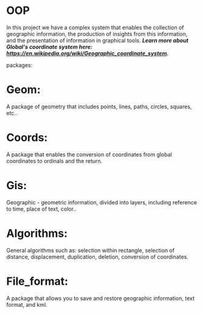# OOP
In this project we have a complex system that enables the collection of geographic information, the production of insights from this information, and the presentation of information in graphical tools.
***Learn more about Global's coordinate system here: https://en.wikipedia.org/wiki/Geographic_coordinate_system.***

packages:

# **Geom:**
A package of geometry that includes points, lines, paths, circles, squares, etc..

# Coords:
A package that enables the conversion of coordinates from global coordinates to ordinals and the return.

# Gis:
Geographic - geometric information, divided into layers, including reference to time, place of text, color..

# Algorithms:
General algorithms such as: selection within rectangle, selection of distance, displacement, duplication, deletion, conversion of coordinates.

# File_format:
A package that allows you to save and restore geographic information, text format, and kml.
